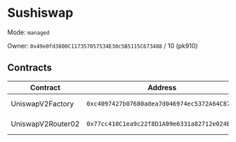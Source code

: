 # Sushiswap

Mode: `managed`

Owner: `0x49e0fd3800C117357057534E30c5B5115C673488` / 10  (pk910)

## Contracts 

| Contract | Address | Source |
| -------- | ------- | ------ |
| UniswapV2Factory | `0xc4097427b07680adea7d046974ec5372A64C8727`  | [UniswapV2Factory.sol](https://github.com/sushiswap/sushiswap/blob/master/protocols/sushiswap/contracts/UniswapV2Factory.sol) / [goerli meta](https://github.com/sushiswap/sushiswap/blob/master/protocols/sushiswap/deployments/goerli/UniswapV2Factory.json) |
| UniswapV2Router02 | `0x77cc410C1ea9c22f8D1A09e6331a82712e024E95`  | [UniswapV2Router02.sol](https://github.com/sushiswap/sushiswap/blob/master/protocols/sushiswap/contracts/UniswapV2Router02.sol) / [goerli meta](https://github.com/sushiswap/sushiswap/blob/master/protocols/sushiswap/deployments/goerli/UniswapV2Router02.json) |
